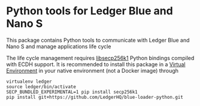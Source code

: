 # Python tools for Ledger Blue and Nano S

This package contains Python tools to communicate with Ledger Blue and Nano S and manage applications life cycle 

The life cycle management requires [libsecp256k1](https://github.com/ludbb/secp256k1-py) Python bindings compiled with ECDH support. It is recommended to install this package in a [Virtual Environment](http://docs.python-guide.org/en/latest/dev/virtualenvs/) in your native environment (not a Docker image) through 

```
virtualenv ledger
source ledger/bin/activate
SECP_BUNDLED_EXPERIMENTAL=1 pip install secp256k1
pip install git+https://github.com/LedgerHQ/blue-loader-python.git 
```


